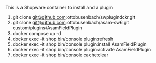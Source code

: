This is a Shopware container to install and a plugin

1. git clone git@github.com:ottobusenbach/swplugindckr.git
2. git clone git@github.com:ottobusenbach/asam-sw6.git custom/plugins/AsamFieldPlugin
3. docker compose up -d
4. docker exec -it shop bin/console plugin:refresh
5. docker exec -it shop bin/console plugin:install AsamFieldPlugin
6. docker exec -it shop bin/console plugin:activate AsamFieldPlugin
7. docker exec -it shop bin/console cache:clear
